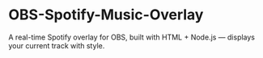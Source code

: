 # OBS-Spotify-Music-Overlay
A real-time Spotify overlay for OBS, built with HTML + Node.js — displays your current track with style.
